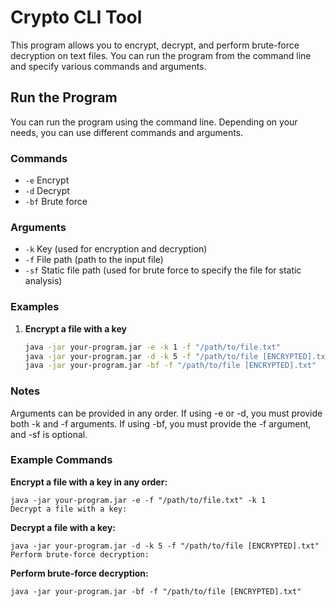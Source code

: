 # Crypto CLI Tool

This program allows you to encrypt, decrypt, and perform brute-force decryption on text files. You can run the program from the command line and specify various commands and arguments.

## Run the Program

You can run the program using the command line. Depending on your needs, you can use different commands and arguments.

### Commands

- `-e` Encrypt
- `-d` Decrypt
- `-bf` Brute force

### Arguments

- `-k` Key (used for encryption and decryption)
- `-f` File path (path to the input file)
- `-sf` Static file path (used for brute force to specify the file for static analysis)

### Examples

1. **Encrypt a file with a key**

   ```sh
   java -jar your-program.jar -e -k 1 -f "/path/to/file.txt"
   java -jar your-program.jar -d -k 5 -f "/path/to/file [ENCRYPTED].txt"
   java -jar your-program.jar -bf -f "/path/to/file [ENCRYPTED].txt"

### Notes
Arguments can be provided in any order.
If using -e or -d, you must provide both -k and -f arguments.
If using -bf, you must provide the -f argument, and -sf is optional.

### Example Commands
**Encrypt a file with a key in any order:**
```
java -jar your-program.jar -e -f "/path/to/file.txt" -k 1
Decrypt a file with a key:
```
**Decrypt a file with a key:**
```
java -jar your-program.jar -d -k 5 -f "/path/to/file [ENCRYPTED].txt"
Perform brute-force decryption:
```
**Perform brute-force decryption:**
```
java -jar your-program.jar -bf -f "/path/to/file [ENCRYPTED].txt"
```
